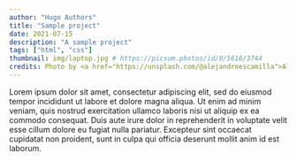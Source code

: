 ```yaml
---
author: "Hugo Authors"
title: "Sample project"
date: 2021-07-15
description: "A sample project"
tags: ["html", "css"]
thumbnail: img/laptop.jpg # https://picsum.photos/id/0/5616/3744
credits: Photo by <a href="https://unsplash.com/@alejandroescamilla">Alejandro Escamilla</a> on <a href="https://unsplash.com/photos/yC-Yzbqy7PY">Unsplash</a>
---
```


Lorem ipsum dolor sit amet, consectetur adipiscing elit, sed do eiusmod tempor incididunt ut labore et dolore magna aliqua. Ut enim ad minim veniam, quis nostrud exercitation ullamco laboris nisi ut aliquip ex ea commodo consequat. Duis aute irure dolor in reprehenderit in voluptate velit esse cillum dolore eu fugiat nulla pariatur. Excepteur sint occaecat cupidatat non proident, sunt in culpa qui officia deserunt mollit anim id est laborum.
